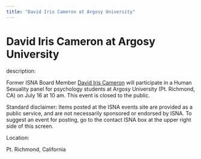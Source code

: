 ```yaml
---
title: "David Iris Cameron at Argosy University"
---
```


# David Iris Cameron at Argosy University

  
description:  
  


Former ISNA Board Member [David Iris Cameron][1] will participate in a Human Sexuality panel for psychology students at Argosy University (Pt. Richmond, CA) on July 16 at 10 am. This event is closed to the public.

  
  


Standard disclaimer: Items posted at the ISNA events site are provided as a public service, and are not necessarily sponsored or endorsed by ISNA. To suggest an event for posting, go to the contact ISNA box at the upper right side of this screen.

  


  


  
Location:  
  
Pt. Richmond, California

 [1]: http://www.isna.org/about/cameron